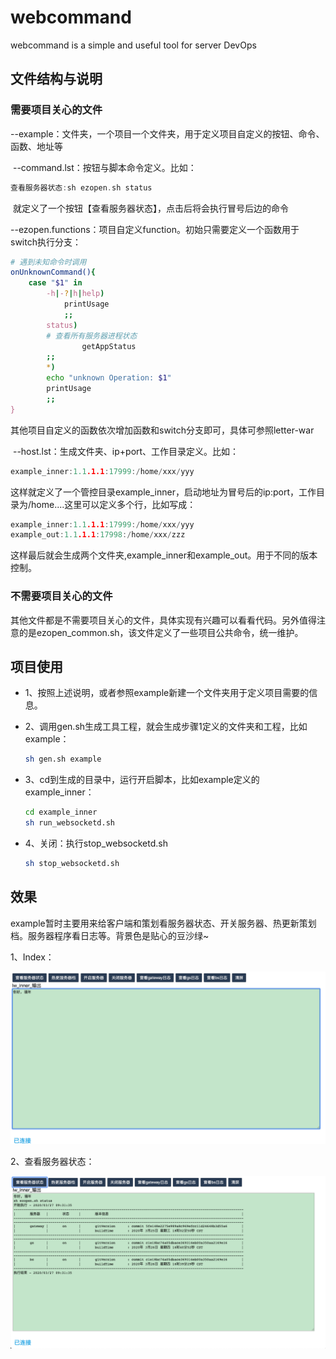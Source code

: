 # webcommand

webcommand is a simple and useful tool for server DevOps

## 文件结构与说明

### 需要项目关心的文件

--example：文件夹，一个项目一个文件夹，用于定义项目自定义的按钮、命令、函数、地址等

​		--command.lst：按钮与脚本命令定义。比如：

```go
查看服务器状态:sh ezopen.sh status
```

​		就定义了一个按钮【查看服务器状态】，点击后将会执行冒号后边的命令

​		--ezopen.functions：项目自定义function。初始只需要定义一个函数用于switch执行分支：

```sh
# 遇到未知命令时调用
onUnknownCommand(){
	case "$1" in
	    -h|-?|h|help)
	        printUsage
	        ;;
	    status)
		# 查看所有服务器进程状态
                getAppStatus
		;;
	    *)
		echo "unknown Operation: $1"
		printUsage
		;;
}
```

​		其他项目自定义的函数依次增加函数和switch分支即可，具体可参照letter-war

​		--host.lst：生成文件夹、ip+port、工作目录定义。比如：

```go
example_inner:1.1.1.1:17999:/home/xxx/yyy
```

​		这样就定义了一个管控目录example_inner，启动地址为冒号后的ip:port，工作目录为/home....这里可以定义多个行，比如写成：

```go
example_inner:1.1.1.1:17999:/home/xxx/yyy
example_out:1.1.1.1:17998:/home/xxx/zzz
```

​		这样最后就会生成两个文件夹,example_inner和example_out。用于不同的版本控制。

### 不需要项目关心的文件

​		其他文件都是不需要项目关心的文件，具体实现有兴趣可以看看代码。另外值得注意的是ezopen_common.sh，该文件定义了一些项目公共命令，统一维护。

## 项目使用

* 1、按照上述说明，或者参照example新建一个文件夹用于定义项目需要的信息。

* 2、调用gen.sh生成工具工程，就会生成步骤1定义的文件夹和工程，比如example：

    ```sh
    sh gen.sh example
    ```

* 3、cd到生成的目录中，运行开启脚本，比如example定义的example_inner：

    ```sh
    cd example_inner
    sh run_websocketd.sh
    ```

* 4、关闭：执行stop_websocketd.sh

    ```sh
    sh stop_websocketd.sh
    ```

## 效果

example暂时主要用来给客户端和策划看服务器状态、开关服务器、热更新策划档。服务器程序看日志等。背景色是贴心的豆沙绿~

1、Index：

![image](image/index.png)

2、查看服务器状态：

![image](image/status.png)

